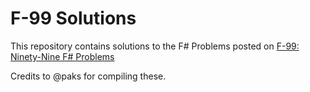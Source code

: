 # F-99 Solutions
This repository contains solutions to the F# Problems posted on [F-99: Ninety-Nine F# Problems](https://github.com/paks/99-FSharp-Problems/)  

Credits to @paks for compiling these.
